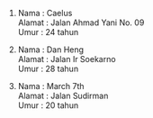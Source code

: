 1. Nama : Caelus<br>
   Alamat : Jalan Ahmad Yani No. 09<br>
   Umur : 24 tahun<br>
   
2. Nama : Dan Heng<br>
   Alamat : Jalan Ir Soekarno<br>
   Umur : 28 tahun<br>
   
3. Nama : March 7th<br>
   Alamat : Jalan Sudirman<br>
   Umur : 20 tahun<br>
